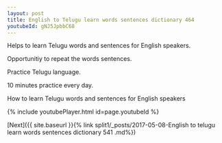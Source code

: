```yaml
---
layout: post
title: English to Telugu learn words sentences dictionary 464 
youtubeId: gNJ5JpbbC68
---
```

 
 
Helps to learn Telugu words and sentences for English speakers.

Opportunitiy to repeat the words sentences. 

Practice Telugu language. 
 
10 minutes practice every day. 
 
How to learn Telugu words and sentences for English speakers 
 
{% include youtubePlayer.html id=page.youtubeId %}
 
 
[Next]({{ site.baseurl }}{% link  split1/_posts/2017-05-08-English to telugu learn words sentences dictionary 541 .md%})
 
